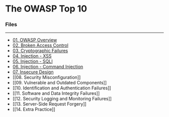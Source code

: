 # The OWASP Top 10

### Files
---
- [01. OWASP Overview](01.%20OWASP%20Overview.md)
- [02. Broken Access Control](02.%20Broken%20Access%20Control.md)
- [03. Cryptographic Failures](03.%20Cryptographic%20Failures.md)
- [04. Injection - XSS](04.%20Injection%20-%20XSS.md)
- [05. Injection - SQLI](05.%20Injection%20-%20SQLI.md)
- [06. Injection - Command Injection](06.%20Injection%20-%20Command%20Injection.md)
- [07. Insecure Design](07.%20Insecure%20Design.md)
- [[08. Security Misconfiguration]]
- [[09. Vulnerable and Outdated Components]]
- [[10. Identification and Authentication Failures]]
- [[11. Software and Data Integrity Failures]]
- [[12. Security Logging and Monitoring Failures]]
- [[13. Server-Side Request Forgery]]
- [[14. Extra Practice]]
